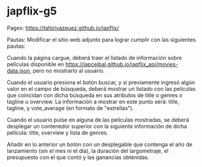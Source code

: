 # japflix-g5

Pages: https://tahirivazquez.github.io/japflix/

Pautas: Modificar el sitio web adjunto para lograr cumplir con las siguientes pautas:

Cuando la página cargue, deberá traer el listado de información sobre películas disponible en https://japceibal.github.io/japflix_api/movies-data.json, pero no mostrarlo al usuario.

Cuando el usuario presiona el botón buscar, y si previamente ingresó algún valor en el campo de búsqueda, deberá mostrar un listado con las películas que coincidan con dicha búsqueda en sus atributos de title o genres o tagline u overview. La información a mostrar en este punto será: title, tagline, y vote_average (en formato de "estrellas").

Cuando el usuario pulse en alguna de las películas mostradas, se deberá desplegar un contenedor superior con la siguiente información de dicha película: title, overview y lista de genres.

Añadir en lo anterior un botón con un desplegable que contenga el año de lanzamiento (sin el mes ni el día), la duración del largometraje, el presupuesto con el que contó y las ganancias obtenidas.
